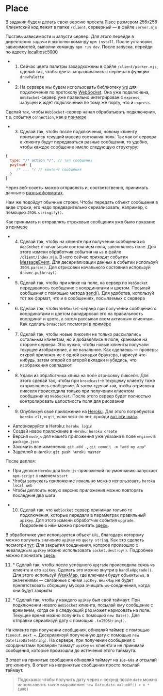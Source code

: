 # Place

В задании будем делать свою версию проекта [Place](<https://en.wikipedia.org/wiki/Place_(Reddit)>) размером 256x256
Клиентский код лежит в папке `/client`, серверный — в файле `server.mjs`

Поставь зависимости и запусти сервер. Для этого перейди в директорию задачи и выполни команду `npm install`. После установки зависимостей, выполни команду `npm run dev`. После запуска, перейди по адресу [localhost:5000](http://localhost:5000)

+ 1. Сейчас цвета палитры захардкожены в файле `/client/picker.mjs`, cделай так, чтобы цвета запрашивались с сервера в функции `drawPalette`

+ 2. На сервере мы будем использовать библиотеку [ws](https://github.com/websockets/ws) для подключения по протоколу [WebSocket](https://developer.mozilla.org/en-US/docs/Web/API/WebSockets_API). Она уже подключена, `WebSocket`-сервер уже правильно интегрирован с `express`, запущен и ждёт подключений по тому же порту, что и `express`.

Сделай так, чтобы `WebSocket`-сервер начал обрабатывать подключения, т.е. события `connection`, как [в примере](https://github.com/websockets/ws#simple-server)

+ 3. Сделай так, чтобы после подключения, новому клиенту присылался текущий массив состояния поля. Так как от сервера к клиенту будут передаваться разные сообщения, то удобно, чтобы каждое сообщение имело следующую структуру:

```javascript
{
  type: "/* action */", // тип сообщения
  payload: {
     /* ... */ // контент сообщения
  }
}
```

Через веб-сокеты можно отправлять и, соответственно, принимать данные в [разных форматах](https://developer.mozilla.org/en-US/docs/Web/API/WebSocket/send).

Нам же подойдут обычные строки. Чтобы передать объект сообщения в виде строки, его надо предварительно сериализовать, например, с помощью `JSON.stringify()`.

Как принимать и отправлять строковые сообщения уже было показано [в примере](https://github.com/websockets/ws#simple-server)

+ 4. Сделай так, чтобы на клиенте при получении сообщения из `WebSocket` с начальным состоянием поля, заполнялось поле. Для этого измени обработчик события на `ws` в файле `/client/index.mjs`. В него сейчас приходят события [MessageEvent](https://developer.mozilla.org/en-US/docs/Web/API/MessageEvent). Для десериализации данных в событии используй `JSON.parse()`. Для отрисовки начального состояния используй `drawer.putArray()`

+ 5. Сделай так, чтобы при клике на поле, на сервер по `WebSocket` передавалось сообщение с координатами и цветом. Посылай сообщения с помощью метода [send()](https://developer.mozilla.org/en-US/docs/Web/API/WebSocket/send). Для удобства, используй тот же формат, что и в сообщениях, посылаемых с сервера

+ 6. Сделай так, чтобы `WebSocket`-сервер при получении сообщения с координатами и цветом валидировал его на правильность координат и цвета, а затем рассылал всем активным клиентам. Как сделать `broadcast` посмотри [в примере](https://github.com/websockets/ws#server-broadcast)

+ 7. Сделай так, чтобы новые пиксели не только рассылались остальным клиентам, но и добавлялись в поле, хранимое на стороне сервера. Это нужно, чтобы новые клиенты получали текущее изображение, а не начальное. Как сделаешь — проверь: открой приложение с одной вкладки браузера, нарисуй что-нибудь, затем открой со второй вкладки и убедись, что изображения совпадают

+ 8. Удали из обработчика клика на поле отрисовку пикселя. Для этого сделай так, чтобы при `broadcast`-е текущему клиенту тоже отправлялось сообщение. А затем сделай так, чтобы отрисовка пикселя происходила только при получении клиентом сообщения из `WebSocket`. После этого сервер будет полностью контролировать целостность поля для рисования

+ 9. Опубликуй своё приложение на [Heroku](https://id.heroku.com/login). Для этого потребуются `heroku-cli`, и `git`, если чего-то нет, пройди [вот эти шаги](https://devcenter.heroku.com/articles/getting-started-with-nodejs#set-up).

- Авторизируйся в Heroku: `heroku login`
- Создай новое приложение в `Heroku`: `heroku create`
- Версия `nodejs` для нашего приложения уже указана в поле `engines` в `package.json`
- Закомить все изменения: `git add .`, `git commit -m "add my app"`
- Задеплой в `Heroku`: `git push heroku master`

После деплоя:

- При деплое `Heroku` для `Node.js`-приложений по умолчанию запускает `npm-script` с именем `start`
- Чтобы запускать приложение локально можно использовать `heroku local web`
- Чтобы деплоить новую версию приложения можно повторять последние два шага

+ 10. Сделай так, что `WebSocket` сервер принимал только те подключения, которые передали в параметрах правильный `apiKey`. Для этого измени обработчик события `upgrade`. Подробнее о нём можно прочитать [здесь](https://nodejs.org/api/http.html#http_event_upgrade).

В обработчике уже используется объект `URL`, благодаря которому можно получить значение `apiKey` из `query string`. Как это сделать посмотри [тут](https://nodejs.org/api/url.html#url_class_urlsearchparams). Для закрытия соединения, которое произошло с невалидным `apiKey` можно использовать `socket.destroy()`. Подробнее можно прочитать [здесь](https://nodejs.org/api/stream.html#stream_writable_destroy_error)

11. \* Сделай так, чтобы после успешного `upgrade` происходила связь `ws` клиента и его `apiKey`. Сделать это можно внутри в `handleUpgrade()`. Для этого используй [WeakMap](https://developer.mozilla.org/en-US/docs/Web/JavaScript/Reference/Global_Objects/WeakMap), где ключами будут объекты `ws`, а значениями — связанные с ними `apiKey`. `WeakMap` не будет препятствовать сборщику мусора очищать `ws`-соединения, когда они будут закрыты

12. \* Сделай так, чтобы у каждого `apiKey` был свой таймаут. При подключении нового `WebSocket` клиента, посылай ему сообщение с временем, когда он в следующий раз может нарисовать на поле. Текущее время можно получить с помощью `new Date()`. Для отправки сериализуй дату с помощью `.toISOString()`.

На клиенте при получении сообщения, обновляй таймер с помощью `timeout.next =`. Десериализуй полученную дату с помощью `new Date(isoDateString)`. На сервере, при получении сообщения с координатами проверяй таймаут `apiKey` `ws` клиента и не принимай сообщения, которые произошли до истечения этого таймаута.

В ответ на принятые сообщения обновляй таймаут на `10s-60s` и отсылай его клиенту. В ответ на непринятые сообщения просто посылай таймаут.

> Подсказка: чтобы получить дату через `n` секунд после `date` можно использовать такое выражение: `new Date(date.valueOf() + n * 1000)`
